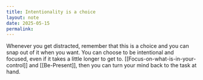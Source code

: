 ```yaml
---
title: Intentionality is a choice
layout: note
date: 2025-05-15
permalink:
---
```

Whenever you get distracted, remember that this is a choice and you can snap out of it when you want. You can choose to be intentional and focused, even if it takes a little longer to get to. [[Focus-on-what-is-in-your-control]] and [[Be-Present]], then you can turn your mind back to the task at hand. 

